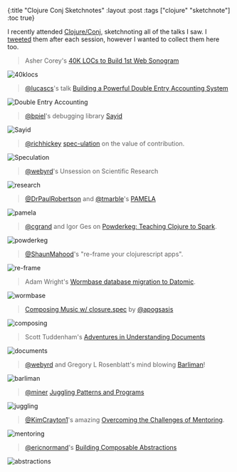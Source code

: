 {:title "Clojure Conj Sketchnotes" :layout :post :tags ["clojure" "sketchnote"] :toc true}

I recently attended [Clojure/Conj](http://2016.clojure-conj.org/), sketchnoting all of the talks I saw. I [tweeted](https://twitter.com/atankanow) them after each session, however I wanted to collect them here too.

> Asher Corey's [40K LOCs to Build 1st Web Sonogram](https://www.youtube.com/watch?v=K6ZoF3CHsa0&list=PLZdCLR02grLofiMKo0bCeLHZC0_2rpqsz&index=5)

![40klocs](/img/20161204_conj_40klocs.jpeg)

> [@lucascs](https://twitter.com/lucascs)'s talk [Building a Powerful Double Entry Accounting System](https://www.youtube.com/watch?v=aw6y4r4NAlw&list=PLZdCLR02grLofiMKo0bCeLHZC0_2rpqsz&index=10)

![Double Entry Accounting](/img/20161204_conj_doubleaccounting.jpeg)

> [@bpiel](https://twitter.com/bpiel)'s debugging library [Sayid](https://www.youtube.com/watch?v=ipDhvd1NsmE&list=PLZdCLR02grLofiMKo0bCeLHZC0_2rpqsz&index=11)

![Sayid](/img/20161204_conj_sayid.jpeg)

> [@richhickey](https://twitter.com/richhickey) [spec-ulation](https://www.youtube.com/watch?v=oyLBGkS5ICk&list=PLZdCLR02grLofiMKo0bCeLHZC0_2rpqsz&index=1) on the value of contribution.

![Speculation](/img/20161204_conj_speculation.jpeg)

> [@webyrd](https://twitter.com/webyrd)'s Unsession on Scientific Research

![research](/img/20161204_conj_research.jpeg)

> [@DrPaulRobertson](https://twitter.com/DrPaulRobertson) and [@tmarble](https://twitter.com/tmarble)'s [PAMELA](https://www.youtube.com/watch?v=i84i1X9k8_g&list=PLZdCLR02grLofiMKo0bCeLHZC0_2rpqsz&index=12)

![pamela](/img/20161204_conj_pamela.jpeg)

> [@cgrand](https://twitter.com/cgrand) and Igor Ges on [Powderkeg: Teaching Clojure to Spark](https://www.youtube.com/watch?v=OxUHgP4Ox5Q&list=PLZdCLR02grLofiMKo0bCeLHZC0_2rpqsz&index=13).

![powderkeg](/img/20161204_conj_powderkeg.jpeg)

> [@ShaunMahood](https://twitter.com/ShaunMahood)'s "re-frame your clojurescript apps".

![re-frame](/img/20161204_conj_reframe.jpeg)

> Adam Wright's [Wormbase database migration to Datomic](https://www.youtube.com/watch?v=RzE9iencxT0&list=PLZdCLR02grLofiMKo0bCeLHZC0_2rpqsz&index=18).

![wormbase](/img/20161204_conj_wormbase.jpeg)

> [Composing Music w/ closure.spec](https://www.youtube.com/watch?v=404UXttr8kw&list=PLZdCLR02grLofiMKo0bCeLHZC0_2rpqsz&index=21) by [@apogsasis](https://twitter.com/apogsasis)

![composing](/img/20161204_conj_composing.jpeg)

> Scott Tuddenham's [Adventures in Understanding Documents](https://www.youtube.com/watch?v=94NjRg8zoCA&list=PLZdCLR02grLofiMKo0bCeLHZC0_2rpqsz&index=22)

![documents](/img/20161204_conj_documents.jpeg)

> [@webyrd](https://twitter.com/webyrd) and Gregory L Rosenblatt's mind blowing [Barliman](https://www.youtube.com/watch?v=er_lLvkklsk&list=PLZdCLR02grLofiMKo0bCeLHZC0_2rpqsz&index=23)!

![barliman](/img/20161204_conj_barliman.jpeg)

> [@miner](https://twitter.com/miner) [Juggling Patterns and Programs](https://www.youtube.com/watch?v=TqG176T69VM&list=PLZdCLR02grLofiMKo0bCeLHZC0_2rpqsz&index=24)

![juggling](/img/20161204_conj_juggling.jpg)

> [@KimCrayton1](https://twitter.com/KimCrayton1)'s amazing [Overcoming the Challenges of Mentoring](https://www.youtube.com/watch?v=gqnvSW9yniU&list=PLZdCLR02grLofiMKo0bCeLHZC0_2rpqsz&index=17).

![mentoring](/img/20161204_conj_mentoring.jpeg)

> [@ericnormand](https://twitter.com/ericnormand)'s [Building Composable Abstractions](https://www.youtube.com/watch?v=jJIUoaIvD20&list=PLZdCLR02grLofiMKo0bCeLHZC0_2rpqsz&index=14)

![abstractions](/img/20161204_conj_abstractions.jpeg)
